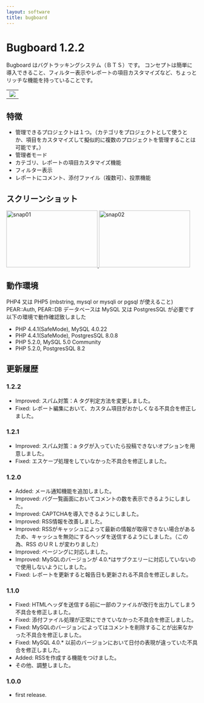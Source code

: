 ```yaml
---
layout: software
title: bugboard
---
```


# Bugboard 1.2.2

Bugboard はバグトラッキングシステム（ＢＴＳ）です。
コンセプトは簡単に導入できること、フィルター表示やレポートの項目カスタマイズなど、ちょっとリッチな機能を持っていることです。

<table class="dl" cellpadding="0" cellspacing="0" border="0">
	<tr>
		<td>
			<a href="http://mebiusbox.sakura.ne.jp/bin/dl.php?dl=Bugboard" target="_blank" onclick="ga('send','pageview',{'page':'/downloads/Bugboard','Title':'Bugboard});">
				<img src="/assets/img/download_zip.jpg" />
			</a>
		</td>
	</tr>
</table>

## 特徴
* 管理できるプロジェクトは１つ。（カテゴリをプロジェクトとして使うとか、項目をカスタマイズして擬似的に複数のプロジェクトを管理することは可能です。）
* 管理者モード
* カテゴリ、レポートの項目カスタマイズ機能
* フィルター表示
* レポートにコメント、添付ファイル（複数可）、投票機能

## スクリーンショット
<div class="snap">
	<a class="fancybox" rel="group" href="/assets/img/bugboard_snap01.jpg">
		<img src="/assets/img/bugboard_snap01.jpg" width="240" height="150" alt="snap01" border="0" />
	</a>
	<a class="fancybox" rel="group" href="/assets/img/bugboard_snap02.jpg">
		<img src="/assets/img/bugboard_snap02.jpg" width="240" height="150" alt="snap02" border="0" />
	</a>
	<br class="clear" />
</div>

## 動作環境
PHP4 又は PHP5 (mbstring, mysql or mysqli or pgsql が使えること)
PEAR::Auth, PEAR::DB
データベースは MySQL 又は PostgresSQL が必要です
以下の環境で動作確認致しました

* PHP 4.4.1(SafeMode), MySQL 4.0.22
* PHP 4.4.1(SafeMode), PostgresSQL 8.0.8
* PHP 5.2.0, MySQL 5.0 Community
* PHP 5.2.0, PostgresSQL 8.2

## 更新履歴

### 1.2.2
* Improved: スパム対策：A タグ判定方法を変更しました。
* Fixed: レポート編集において、カスタム項目がおかしくなる不具合を修正しました。

### 1.2.1
* Improved: スパム対策：a タグが入っていたら投稿できないオプションを用意しました。
* Fixed: エスケープ処理をしていなかった不具合を修正しました。

### 1.2.0
* Added: メール通知機能を追加しました。
* Improved: バグ一覧画面においてコメントの数を表示できるようにしました。
* Improved: CAPTCHAを導入できるようにしました。
* Improved: RSS情報を改善しました。
* Improved: RSSがキャッシュによって最新の情報が取得できない場合があるため、キャッシュを無効にするヘッダを送信するようにしました。（この為、RSS のＵＲＬが変わりました）
* Improved: ページングに対応しました。
* Improved: MySQLのバージョンが 4.0.*はサブクエリーに対応していないので使用しないようにしました。
* Fixed: レポートを更新すると報告日も更新される不具合を修正しました。

### 1.1.0
* Fixed: HTMLヘッダを送信する前に一部のファイルが改行を出力してしまう不具合を修正しました。
* Fixed: 添付ファイル処理が正常にできていなかった不具合を修正しました。
* Fixed: MySQLのバージョンによってはコメントを削除することが出来なかった不具合を修正しました。
* Fixed: MySQL 4.0.* 以前のバージョンにおいて日付の表現が違っていた不具合を修正しました。
* Added: RSSを作成する機能をつけました。
* その他、調整しました。

### 1.0.0
* first release.
